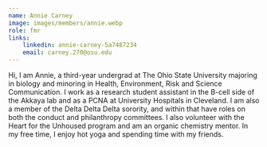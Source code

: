 ```yaml
---
name: Annie Carney
image: images/members/annie.webp
role: fmr
links:
    linkedin: annie-carney-5a7487234
    email: carney.270@osu.edu 
---
```


Hi, I am Annie, a third-year undergrad at The Ohio State University majoring in biology and minoring in Health, Environment, Risk and Science Communication. I work as a research student assistant in the B-cell side of the Akkaya lab and as a PCNA at University Hospitals in Cleveland. I am also a member of the Delta Delta Delta sorority, and within that have roles on both the conduct and philanthropy committees. I also volunteer with the Heart for the Unhoused program and am an organic chemistry mentor. In my free time, I enjoy hot yoga and spending time with my friends.